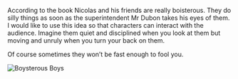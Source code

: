 According to the book Nicolas and his friends are really boisterous. They do silly things as soon as the superintendent Mr Dubon takes his eyes of them. I would like to use this idea so that characters can interact with the audience. Imagine them quiet and disciplined when you look at them but moving and unruly when you turn your back on them.

Of course sometimes they won’t be fast enough to fool you.

![Boysterous Boys](http://news.bbc.co.uk/nol/shared/spl/hi/pop_ups/08/programmes_le_petit_nicolas/img/3.jpg?raw=true "Boisterous boys")
